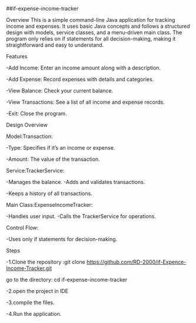 ##if-expense-income-tracker

Overview 
This is a simple command-line Java application for tracking income and expenses. 
It uses basic Java concepts and follows a structured design with models, service classes, and a menu-driven main class. 
The program only relies on if statements for all decision-making, making it straightforward and easy to understand.

Features 

-Add Income: Enter an income amount along with a description. 

-Add Expense: Record expenses with details and categories. 

-View Balance: Check your current balance.

-View Transactions: See a list of all income and expense records. 

-Exit: Close the program.

Design Overview 

Model:Transaction:

-Type: Specifies if it’s an income or expense.

-Amount: The value of the transaction.

Service:TrackerService: 

-Manages the balance. -Adds and validates transactions. 

-Keeps a history of all transactions.

Main Class:ExpenseIncomeTracker: 

-Handles user input. 
-Calls the TrackerService for operations. 

Control Flow:

-Uses only if statements for decision-making.

Steps 

-1.Clone the repository :git clone https://github.com/RD-2000/if-Expence-Income-Tracker.git

go to the directory: cd if-expense-income-tracker 

-2.open the project in IDE 

-3.compile the files. 

-4.Run the application.